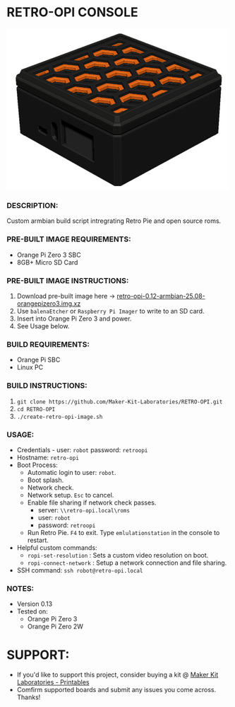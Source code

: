 # RETRO-OPI CONSOLE
![Retro Opi Image](./documentation/retro-opi-image.png)

### DESCRIPTION:
Custom armbian build script intregrating Retro Pie and open source roms.

### PRE-BUILT IMAGE REQUIREMENTS:
- Orange Pi Zero 3 SBC
- 8GB+ Micro SD Card

### PRE-BUILT IMAGE INSTRUCTIONS:
1. Download pre-built image here -> [retro-opi-0.12-armbian-25.08-orangepizero3.img.xz](https://makerkitlab.xyz/data/kit/retroopi/retro-opi-0.12-armbian-25.08-orangepizero3.img.xz)
2. Use `balenaEtcher` or `Raspberry Pi Imager` to write to an SD card.
3. Insert into Orange Pi Zero 3 and power.
4. See Usage below.

### BUILD REQUIREMENTS:
- Orange Pi SBC
- Linux PC

### BUILD INSTRUCTIONS:
1.  `git clone https://github.com/Maker-Kit-Laboratories/RETRO-OPI.git`
2.  `cd RETRO-OPI`
3.  `./create-retro-opi-image.sh`

### USAGE:
- Credentials - user: `robot` password: `retroopi`
- Hostname: `retro-opi`
- Boot Process:
    - Automatic login to user: `robot`.
    - Boot splash.
    - Network check.
    - Network setup. `Esc` to cancel.
    - Enable file sharing if network check passes.
        - server: `\\retro-opi.local\roms` 
        - user: `robot` 
        - password: `retroopi`
    - Run Retro Pie. `F4` to exit. Type `emlulationstation` in the console to restart.
- Helpful custom commands:
    - `ropi-set-resolution` : Sets a custom video resolution on boot.
    - `ropi-connect-network` : Setup a network connection and file sharing.
- SSH command: `ssh robot@retro-opi.local`

### NOTES:
- Version 0.13
- Tested on:
    - Orange Pi Zero 3
    - Orange Pi Zero 2W



# SUPPORT:
- If you'd like to support this project, consider buying a kit @ [Maker Kit Laboratories - Printables](https://www.printables.com/@MakerKitLab_2578894)
- Comfirm supported boards and submit any issues you come across. Thanks!